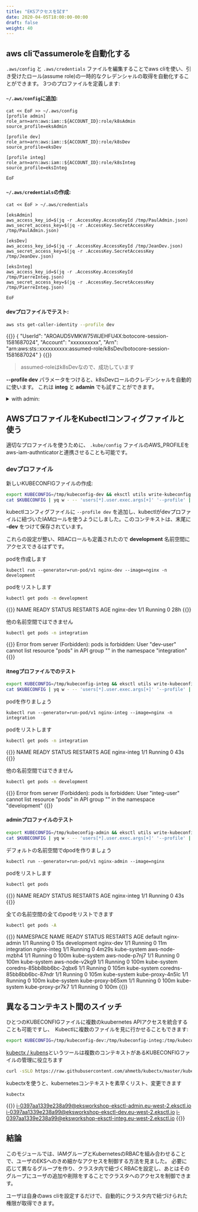 ```yaml
---
title: "EKSアクセスを試す"
date: 2020-04-05T18:00:00-00:00
draft: false
weight: 40
---
```


<!--
## Automate assumerole with aws cli
-->
## aws cliでassumeroleを自動化する

<!--
It is possible to automate the retrieval of temporary credentials for the assumed role by configuring the aws cli using `.aws/config`and `.aws/credentials` files.
Examples we will define 3 profile:
-->
`.aws/config` と `.aws/credentials`  ファイルを編集することでaws cliを使い、引き受けたロール(assume role)の一時的なクレデンシャルの取得を自動化することができます。
3つのプロファイルを定義します:

<!--
#### add in `~/.aws/config`:

```bash
if [ ! -d ~/.aws ]; then
  mkdir ~/.aws
fi

cat << EoF >> ~/.aws/config
[profile admin]
role_arn=arn:aws:iam::${ACCOUNT_ID}:role/k8sAdmin
source_profile=eksAdmin

[profile dev]
role_arn=arn:aws:iam::${ACCOUNT_ID}:role/k8sDev
source_profile=eksDev

[profile integ]
role_arn=arn:aws:iam::${ACCOUNT_ID}:role/k8sInteg
source_profile=eksInteg

EoF
```
-->
#### `~/.aws/config`に追加:
```
cat << EoF >> ~/.aws/config
[profile admin]
role_arn=arn:aws:iam::${ACCOUNT_ID}:role/k8sAdmin
source_profile=eksAdmin

[profile dev]
role_arn=arn:aws:iam::${ACCOUNT_ID}:role/k8sDev
source_profile=eksDev

[profile integ]
role_arn=arn:aws:iam::${ACCOUNT_ID}:role/k8sInteg
source_profile=eksInteg

EoF
```

<!--
#### create `~/.aws/credentials`:

```bash
cat << EoF > ~/.aws/credentials

[eksAdmin]
aws_access_key_id=$(jq -r .AccessKey.AccessKeyId /tmp/PaulAdmin.json)
aws_secret_access_key=$(jq -r .AccessKey.SecretAccessKey /tmp/PaulAdmin.json)

[eksDev]
aws_access_key_id=$(jq -r .AccessKey.AccessKeyId /tmp/JeanDev.json)
aws_secret_access_key=$(jq -r .AccessKey.SecretAccessKey /tmp/JeanDev.json)

[eksInteg]
aws_access_key_id=$(jq -r .AccessKey.AccessKeyId /tmp/PierreInteg.json)
aws_secret_access_key=$(jq -r .AccessKey.SecretAccessKey /tmp/PierreInteg.json)

EoF
```
-->
#### `~/.aws/credentials`の作成:
```
cat << EoF > ~/.aws/credentials

[eksAdmin]
aws_access_key_id=$(jq -r .AccessKey.AccessKeyId /tmp/PaulAdmin.json)
aws_secret_access_key=$(jq -r .AccessKey.SecretAccessKey /tmp/PaulAdmin.json)

[eksDev]
aws_access_key_id=$(jq -r .AccessKey.AccessKeyId /tmp/JeanDev.json)
aws_secret_access_key=$(jq -r .AccessKey.SecretAccessKey /tmp/JeanDev.json)

[eksInteg]
aws_access_key_id=$(jq -r .AccessKey.AccessKeyId /tmp/PierreInteg.json)
aws_secret_access_key=$(jq -r .AccessKey.SecretAccessKey /tmp/PierreInteg.json)

EoF
```

<!--
#### Test this with dev profile:
-->
#### devプロファイルでテスト:

```bash
aws sts get-caller-identity --profile dev
```

{{<output>}}
{
    "UserId": "AROAUD5VMKW75WJEHFU4X:botocore-session-1581687024",
    "Account": "xxxxxxxxxx",
    "Arn": "arn:aws:sts::xxxxxxxxxx:assumed-role/k8sDev/botocore-session-1581687024"
}
{{</output>}}

<!--
> the assumed-role is k8sDev, so we achieved our goal
-->
> assumed-roleはk8sDevなので、成功しています

<!--
When specifying the **--profile dev** parameter we automatically ask for temporary credentials for the role k8sDev
You can test this with **integ** and **admin** also.
-->
**--profile dev** パラメータをつけると、k8sDevロールのクレデンシャルを自動的に使います。
これは **integ** と **adamin** でも試すことができます。

<details>
  <summary>with admin:</summary>
  
```bash
aws sts get-caller-identity --profile admin
{
    "UserId": "AROAUD5VMKW77KXQAL7ZX:botocore-session-1582022121",
    "Account": "xxxxxxxxxx",
    "Arn": "arn:aws:sts::xxxxxxxxxx:assumed-role/k8sAdmin/botocore-session-1582022121"
}
```

<!--
> When specifying the **--profile admin** parameter we automatically ask for temporary credentials for the role k8sAdmin
</details>
-->
**--profile admin** パラメータをつけると、k8sAdminロールのクレデンシャルを自動的に使います。
</details>

<!--
## Using AWS profiles with Kubectl config file
-->
## AWSプロファイルをKubectlコンフィグファイルと使う

<!--
It is also possible to specify the AWS_PROFILE to uses with the aws-iam-authenticator in the `.kube/config` file, so that it will uses the appropriate profile.
-->
適切なプロファイルを使うために、 `.kube/config` ファイルのAWS_PROFILEをaws-iam-authnticatorと連携させることも可能です。

<!--
### with dev profile 
-->
### devプロファイル

<!--
Create new KUBECONFIG file to test this:
-->
新しいKUBECONFIGファイルの作成:

```bash
export KUBECONFIG=/tmp/kubeconfig-dev && eksctl utils write-kubeconfig eksworkshop-eksctl
cat $KUBECONFIG | yq w - -- 'users[*].user.exec.args[+]' '--profile' | yq w - -- 'users[*].user.exec.args[+]' 'dev' | sed 's/eksworkshop-eksctl./eksworkshop-eksctl-dev./g' | sponge $KUBECONFIG
```

<!--
We added the `--profile dev` parameter to our kubectl config file, so that this will ask kubectl to use our IAM role associated to our dev profile, and we rename the context using suffix **-dev**.
-->
kubectlコンフィグファイルに `--profile dev` を追加し、kubectlがdevプロファイルに紐づいたIAMロールを使うようにしました。このコンテキストは、末尾に **-dev** をつけて保存されています。

<!--
With this configuration we should be able to interract with the **development** namespace, because it as our RBAC role defined.
-->
これらの設定が整い、RBACロールも定義されたので **development** 名前空間にアクセスできるはずです。

<!--
let's create a pod

```bash
kubectl run --generator=run-pod/v1 nginx-dev --image=nginx -n development
```
-->
podを作成します
```
kubectl run --generator=run-pod/v1 nginx-dev --image=nginx -n development
```

<!--
We can list the pods
-->
podをリストします

```bash
kubectl get pods -n development
```

{{<output>}}
NAME                     READY   STATUS    RESTARTS   AGE
nginx-dev   1/1     Running   0          28h
{{</output>}}

<!--
but not in other namespaces
-->
他の名前空間ではできません

```bash
kubectl get pods -n integration
```

{{<output>}}
Error from server (Forbidden): pods is forbidden: User "dev-user" cannot list resource "pods" in API group "" in the namespace "integration"
{{</output>}}

<!--
#### Test with integ profile
-->
#### itnegプロファイルでのテスト

```bash
export KUBECONFIG=/tmp/kubeconfig-integ && eksctl utils write-kubeconfig eksworkshop-eksctl
cat $KUBECONFIG | yq w - -- 'users[*].user.exec.args[+]' '--profile' | yq w - -- 'users[*].user.exec.args[+]' 'integ' | sed 's/eksworkshop-eksctl./eksworkshop-eksctl-integ./g' | sponge $KUBECONFIG
```

<!--
let's create a pod

```bash
kubectl run --generator=run-pod/v1 nginx-integ --image=nginx -n integration
```
-->
podを作りましょう
```
kubectl run --generator=run-pod/v1 nginx-integ --image=nginx -n integration
```

<!--
We can list the pods
-->
podをリストします

```bash
kubectl get pods -n integration
```

{{<output>}}
NAME          READY   STATUS    RESTARTS   AGE
nginx-integ   1/1     Running   0          43s
{{</output>}}

<!--
but not in other namespaces
-->
他の名前空間ではできません

```bash
kubectl get pods -n development
```

{{<output>}}
Error from server (Forbidden): pods is forbidden: User "integ-user" cannot list resource "pods" in API group "" in the namespace "development"
{{</output>}}

<!--
#### Test with admin profile
-->
#### adminプロファイルのテスト

```bash
export KUBECONFIG=/tmp/kubeconfig-admin && eksctl utils write-kubeconfig eksworkshop-eksctl
cat $KUBECONFIG | yq w - -- 'users[*].user.exec.args[+]' '--profile' | yq w - -- 'users[*].user.exec.args[+]' 'admin' | sed 's/eksworkshop-eksctl./eksworkshop-eksctl-admin./g' | sponge $KUBECONFIG
```

<!--
let's create a pod in default namespace

```bash
kubectl run --generator=run-pod/v1 nginx-admin --image=nginx
```
-->
デフォルトの名前空間でdpodを作りましょう
```
kubectl run --generator=run-pod/v1 nginx-admin --image=nginx 
```

<!--
We can list the pods
-->
podをリストします

```bash
kubectl get pods
```

{{<output>}}
NAME          READY   STATUS    RESTARTS   AGE
nginx-integ   1/1     Running   0          43s
{{</output>}}

<!--
We can list ALL pods in all namespaces
-->
全ての名前空間の全てのpodをリストできます

```bash
kubectl get pods -A
```

{{<output>}}
NAMESPACE     NAME                       READY   STATUS    RESTARTS   AGE
default       nginx-admin                1/1     Running   0          15s
development   nginx-dev                  1/1     Running   0          11m
integration   nginx-integ                1/1     Running   0          4m29s
kube-system   aws-node-mzbh4             1/1     Running   0          100m
kube-system   aws-node-p7nj7             1/1     Running   0          100m
kube-system   aws-node-v2kg9             1/1     Running   0          100m
kube-system   coredns-85bb8bb6bc-2qbx6   1/1     Running   0          105m
kube-system   coredns-85bb8bb6bc-87ndr   1/1     Running   0          105m
kube-system   kube-proxy-4n5lc           1/1     Running   0          100m
kube-system   kube-proxy-b65xm           1/1     Running   0          100m
kube-system   kube-proxy-pr7k7           1/1     Running   0          100m
{{</output>}}

<!--
## Switching between different contexts
-->
## 異なるコンテキスト間のスイッチ

<!--
It is possible to merge several kubernetes API access in the same KUBECONFIG file, or just tell Kubectl several file to lookup at once:
-->
ひとつのKUBECONFIGファイルに複数のkuubernetes APIアクセスを統合することも可能ですし、　Kubectlに複数のファイルを見に行かせることもできます:

```bash
export KUBECONFIG=/tmp/kubeconfig-dev:/tmp/kubeconfig-integ:/tmp/kubeconfig-admin
```

<!--
There is a tool [kubectx / kubens](https://github.com/ahmetb/kubectx) that will help manage KUBECONFIG files with several contexts
-->
[kubectx / kubens](https://github.com/ahmetb/kubectx)というツールは複数のコンテキストがあるKUBECONFIGファイルの管理に役立ちます

```bash
curl -sSLO https://raw.githubusercontent.com/ahmetb/kubectx/master/kubectx && chmod 755 kubectx && sudo mv kubectx /usr/local/bin
```

<!--
I can use kubectx to quickly list or swith kubernetes contexts
-->
kubectxを使うと、kubernetesコンテキストを素早くリスト、変更できます

```bash
kubectx
```

{{<output>}}
i-0397aa1339e238a99@eksworkshop-eksctl-admin.eu-west-2.eksctl.io
i-0397aa1339e238a99@eksworkshop-eksctl-dev.eu-west-2.eksctl.io
i-0397aa1339e238a99@eksworkshop-eksctl-integ.eu-west-2.eksctl.io
{{</output>}}

<!--
## Conclusion
-->
## 結論

<!--
In this module, we have seen how to configure EKS to provide finer access to users combining IAM Groups and Kubernetes RBAC.
You'll be able to create different groups depending on your needs, configure their associated RBAC access in your cluster, and simply add or remove users from the group to grand or remove them access to your cluster.
-->
このモジュールでは、IAMグループとKubernetesのRBACを組み合わせることで、ユーザのEKSへのきめ細かなアクセスを制御する方法を見ました。
必要に応じて異なるグループを作り、クラスタ内で紐づくRBACを設定し、あとはそのグループにユーザの追加や削除をすることでクラスタへのアクセスを制御できます。

<!--
Users will only have to configure their aws cli in order to automatically retrieve their associated rights in your cluster.
-->
ユーザは自身のaws cliを設定するだけで、自動的にクラスタ内で紐づけられた権限が取得できます。
